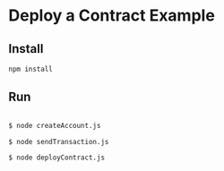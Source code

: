 # Deploy a Contract Example

## Install

```bash
npm install
```

## Run

```bash

$ node createAccount.js

$ node sendTransaction.js

$ node deployContract.js
```
